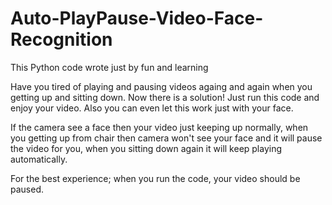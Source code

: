 # Auto-PlayPause-Video-Face-Recognition

This Python code wrote just by fun and learning

Have you tired of playing and pausing videos againg and again when you getting up and sitting down.
Now there is a solution! Just run this code and enjoy your video. Also you can even let this work just with your face.

If the camera see a face then your video just keeping up normally, when you getting up from chair then camera won't see your face and it will pause the video for you, when you sitting down again it will keep playing automatically.

For the best experience; when you run the code, your video should be paused.
